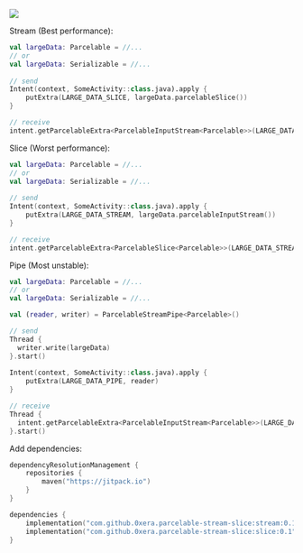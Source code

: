 [![](https://jitpack.io/v/0xera/parcelable-stream-slice.svg)](https://jitpack.io/#0xera/parcelable-stream-slice)


Stream (Best performance):
```kotlin
val largeData: Parcelable = //...
// or
val largeData: Serializable = //...
 
// send    
Intent(context, SomeActivity::class.java).apply {
    putExtra(LARGE_DATA_SLICE, largeData.parcelableSlice())
}

// receive
intent.getParcelableExtra<ParcelableInputStream<Parcelable>>(LARGE_DATA_SLICE)?.read()
```

Slice (Worst performance):
```kotlin
val largeData: Parcelable = //...
// or
val largeData: Serializable = //...
 
// send    
Intent(context, SomeActivity::class.java).apply {
    putExtra(LARGE_DATA_STREAM, largeData.parcelableInputStream())
}

// receive
intent.getParcelableExtra<ParcelableSlice<Parcelable>>(LARGE_DATA_STREAM)?.join()
```

Pipe (Most unstable):
```kotlin
val largeData: Parcelable = //...
// or
val largeData: Serializable = //...

val (reader, writer) = ParcelableStreamPipe<Parcelable>()

// send
Thread {
  writer.write(largeData)
}.start()
    
Intent(context, SomeActivity::class.java).apply {
    putExtra(LARGE_DATA_PIPE, reader)
}

// receive
Thread {
  intent.getParcelableExtra<ParcelableInputStream<Parcelable>>(LARGE_DATA_PIPE)?.read()
}.start()
```


Add dependencies:
```kotlin
dependencyResolutionManagement {
    repositories {
        maven("https://jitpack.io")
    }
}

dependencies {
    implementation("com.github.0xera.parcelable-stream-slice:stream:0.1")
    implementation("com.github.0xera.parcelable-stream-slice:slice:0.1")
}
```